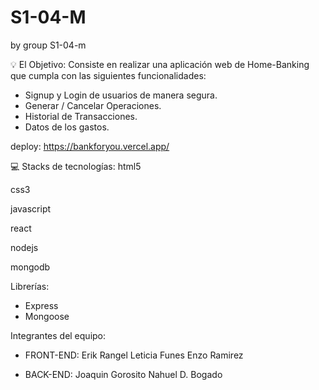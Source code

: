 # S1-04-M
by group S1-04-m

 💡 El Objetivo: 
    Consiste en realizar una aplicación web de Home-Banking que cumpla con las siguientes funcionalidades:

 - Signup y Login de usuarios de manera segura.
 - Generar / Cancelar Operaciones.
 - Historial de Transacciones.
 - Datos de los gastos.

deploy: https://bankforyou.vercel.app/

💻 Stacks de tecnologías:
html5

css3

javascript

react

nodejs

mongodb

Librerías:

- Express
- Mongoose

Integrantes del equipo:

- FRONT-END:
    Erik Rangel 
    Leticia Funes
    Enzo Ramirez

- BACK-END:
    Joaquin Gorosito 
    Nahuel D. Bogado 
